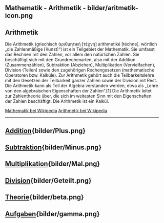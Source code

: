 
Mathematik - Arithmetik - bilder/aritmetik-icon.png
---
## Arithmetik

Die Arithmetik (griechisch ἀριθμητική [τέχνη] arithmetiké [téchne], wörtlich „die Zahlenmäßige [Kunst]“) ist ein Teilgebiet der Mathematik. Sie umfasst das Rechnen mit den Zahlen, vor allem den natürlichen Zahlen. Sie beschäftigt sich mit den Grundrechenarten, also mit der Addition (Zusammenzählen), Subtraktion (Abziehen), Multiplikation (Vervielfachen), Division (Teilen) sowie den zugehörigen Rechengesetzen (mathematische Operatoren bzw. Kalküle). Zur Arithmetik gehört auch die Teilbarkeitslehre mit den Gesetzen der Teilbarkeit ganzer Zahlen sowie der Division mit Rest. Die Arithmetik kann als Teil der Algebra verstanden werden, etwa als „Lehre von den algebraischen Eigenschaften der Zahlen“.[1] Die Arithmetik leitet zur Zahlentheorie über, die sich im weitesten Sinn mit den Eigenschaften der Zahlen beschäftigt. Die Arithmetik ist ein Kalkül.

[Mathematik bei Wikipedia](https://de.wikipedia.org/wiki/Mathematik)
[Arithmetik bei Wikipedia](https://de.wikipedia.org/wiki/Arithmetik)

---
## [Addition](Addition.md){bilder/Plus.png}
## [Subtraktion](Subtraktion.md){bilder/Minus.png}
## [Multiplikation](Multiplikation.md){bilder/Mal.png}
## [Division](Division.md){bilder/Geteilt.png}
## [Theorie](theorie.md){bilder/beta.png}
## [Aufgaben](aufgaben.md){bilder/gamma.png}
